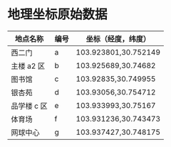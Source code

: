 # 地理坐标原始数据

| 地点名称 | 编号 | 坐标（经度，纬度）|
| --- | --- | --- |
| 西二门 | a | 103.923801,30.752149 |
| 主楼 a2 区 | b | 103.925689,30.74682 |
| 图书馆 | c | 103.92835,30.749955 |
| 银杏苑 | d | 103.93056,30.754712 |
| 品学楼 c 区 | e | 103.933993,30.75167 |
| 体育场 | f | 103.931236,30.743473 |
| 网球中心 | g | 103.937427,30.748175 |
